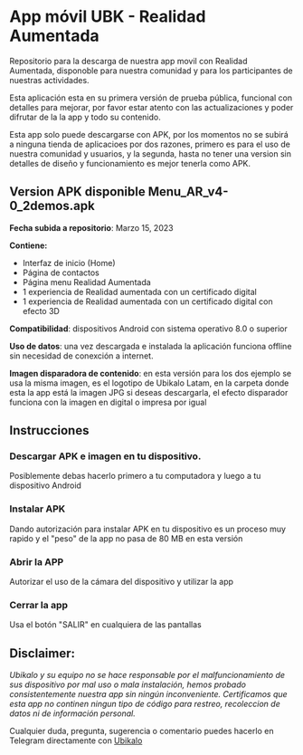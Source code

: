 # App móvil UBK - Realidad Aumentada

Repositorio para la descarga de nuestra app movil con Realidad Aumentada, disponoble para nuestra comunidad y para los participantes de nuestras actividades.

Esta aplicación esta en su primera versión de prueba pública, funcional con detalles para mejorar, por favor estar atento con las actualizaciones y poder difrutar de la la app y todo su contenido.

Esta app solo puede descargarse con APK, por los momentos no se subirá a ninguna tienda de aplicacioes por dos razones, primero es para el uso de nuestra comunidad y usuarios, y la segunda, hasta no tener una version sin detalles de diseño y funcionamiento es mejor tenerla como APK.

## Version APK disponible Menu_AR_v4-0_2demos.apk

<b>Fecha subida a repositorio</b>: Marzo 15, 2023
 
<b> Contiene:</b>
- Interfaz de inicio (Home)
- Página de contactos
- Página menu Realidad Aumentada
- 1 experiencia de Realidad aumentada con un certificado digital
- 1 experiencia de Realidad aumentada con un certificado digital con efecto 3D

<b>Compatibilidad</b>: dispositivos Android con sistema operativo 8.0 o superior

<b>Uso de datos</b>: una vez descargada e instalada la aplicación funciona offline sin necesidad de conexción a internet.

<b>Imagen disparadora de contenido</b>: en esta versión para los dos ejemplo se usa la misma imagen, es el logotipo de Ubikalo Latam, en la carpeta donde esta la app está la imagen JPG si deseas descargarla, el efecto disparador funciona con la imagen en digital o impresa por igual

## Instrucciones

### Descargar APK e imagen en tu dispositivo. 
Posiblemente debas hacerlo primero a tu computadora y luego a tu dispositivo Android

### Instalar APK
Dando autorización para instalar APK en tu dispositivo es un proceso muy rapido y el "peso" de la app no pasa de 80 MB en esta versión

### Abrir la APP
Autorizar el uso de la cámara del dispositivo y utilizar la app

### Cerrar la app
Usa el botón "SALIR" en cualquiera de las pantallas

## Disclaimer: 

<i>Ubikalo y su equipo no se hace responsable por el malfuncionamiento de sus dispositivo por mal uso o mala instalación, hemos probado consistentemente nuestra app sin ningún inconveniente. Certificamos que esta app no continen ningun tipo de código para restreo, recoleccion de datos ni de información personal.</i>

Cualquier duda, pregunta, sugerencia o comentario puedes hacerlo en Telegram directamente con <a href="https.//t.me/ubikalo" target="blank">Ubikalo</a>

